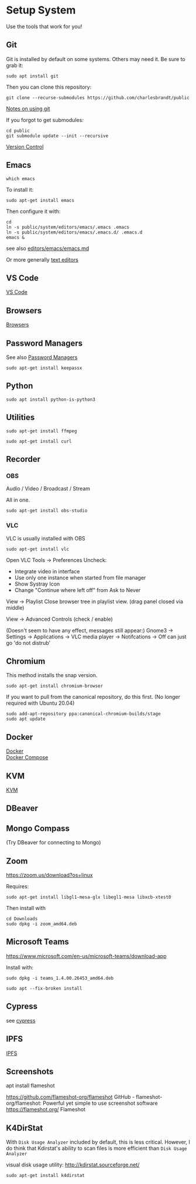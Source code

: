 # Setup System

Use the tools that work for you!


## Git

Git is installed by default on some systems. Others may need it. Be sure to grab it:

```
sudo apt install git
```

Then you can clone this repository:

```
git clone --recurse-submodules https://github.com/charlesbrandt/public
```

[Notes on using git](../code/version-control/git.md)

If you forgot to get submodules:

```
cd public
git submodule update --init --recursive
```

[Version Control](../code/version-control/)


## Emacs

```
which emacs
```

To install it:

```
sudo apt-get install emacs
```

Then configure it with:

```
cd
ln -s public/system/editors/emacs/.emacs .emacs
ln -s public/system/editors/emacs/.emacs.d/ .emacs.d
emacs &
```

see also 
[editors/emacs/emacs.md](editors/emacs/emacs.md)

Or more generally
[text editors](editors/)

## VS Code

[VS Code](editors/vs-code/vs-code.md)


## Browsers

[Browsers](browsers.md)


## Password Managers

See also [Password Managers](password-manager.md)

```
sudo apt-get install keepassx
```


## Python

```
sudo apt install python-is-python3
```

## Utilities

```
sudo apt-get install ffmpeg 

sudo apt-get install curl
```


## Recorder

### OBS

Audio / Video / Broadcast / Stream

All in one. 

```
sudo apt-get install obs-studio
```

### VLC 

VLC is usually installed with OBS

```
sudo apt-get install vlc
```

Open VLC
Tools -> Preferences
Uncheck:
   - Integrate video in interface
   - Use only one instance when started from file manager
   - Show Systray Icon
   - Change "Continue where left off" from Ask to Never
   

View -> Playlist
Close browser tree in playlist view. (drag panel closed via middle)

View -> Advanced Controls (check / enable)

(Doesn't seem to have any effect, messages still appear:)
Gnome3 -> Settings -> Applications -> VLC media player -> Notifcations -> Off
can just go 'do not distrub'



## Chromium

This method installs the snap version.

```
sudo apt-get install chromium-browser
```

If you want to pull from the canonical repository, do this first. (No longer required with Ubuntu 20.04)

```
sudo add-apt-repository ppa:canonical-chromium-builds/stage
sudo apt update
```


## Docker

[Docker](virtualization/docker.md)  
[Docker Compose](virtualization/docker-compose.md)  


## KVM

[KVM](virtualization/kvm.md)


## DBeaver

## Mongo Compass

(Try DBeaver for connecting to Mongo)

## Zoom

https://zoom.us/download?os=linux

Requires:

```
sudo apt-get install libgl1-mesa-glx libegl1-mesa libxcb-xtest0
```

Then install with

```
cd Downloads
sudo dpkg -i zoom_amd64.deb 
```

## Microsoft Teams

https://www.microsoft.com/en-us/microsoft-teams/download-app

Install with:

```
sudo dpkg -i teams_1.4.00.26453_amd64.deb 
```

```
sudo apt --fix-broken install
```

## Cypress

see [cypress](/code/test/cypress.md)



## IPFS

[IPFS](../code/api/ipfs.md)


## Screenshots

apt install flameshot

https://github.com/flameshot-org/flameshot
GitHub - flameshot-org/flameshot: Powerful yet simple to use screenshot software
https://flameshot.org/
Flameshot



## K4DirStat

With `Disk Usage Analyzer` included by default, this is less critical. However, I do think that Kdirstat's ability to scan files is more efficient than `Disk Usage Analyzer`

visual disk usage utility:
http://kdirstat.sourceforge.net/

    sudo apt-get install k4dirstat

